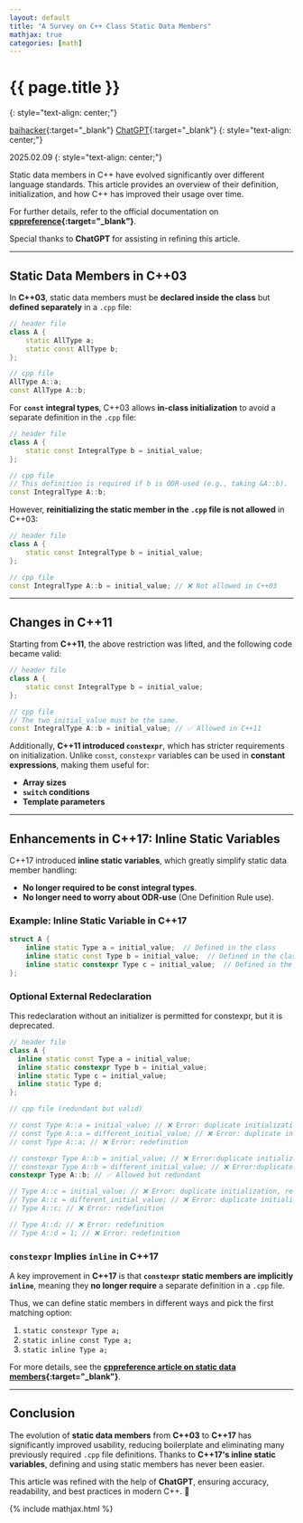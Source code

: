```yaml
---
layout: default
title: "A Survey on C++ Class Static Data Members"
mathjax: true
categories: [math]
---
```


<h1>{{ page.title }}</h1>
{: style="text-align: center;"}

[baihacker](https://github.com/baihacker){:target="_blank"}
[ChatGPT](https://chatgpt.com/){:target="_blank"}
{: style="text-align: center;"}

2025.02.09
{: style="text-align: center;"}

Static data members in C++ have evolved significantly over different language standards. This article provides an overview of their definition, initialization, and how C++ has improved their usage over time.

For further details, refer to the official documentation on **[cppreference](https://en.cppreference.com/w/cpp/language/static#Static_data_members){:target="_blank"}**.

Special thanks to **ChatGPT** for assisting in refining this article.

---

## **Static Data Members in C++03**

In **C++03**, static data members must be **declared inside the class** but **defined separately** in a `.cpp` file:

```cpp
// header file
class A {
    static AllType a;
    static const AllType b;
};

// cpp file
AllType A::a;
const AllType A::b;
```

For **`const` integral types**, C++03 allows **in-class initialization** to avoid a separate definition in the `.cpp` file:

```cpp
// header file
class A {
    static const IntegralType b = initial_value;
};

// cpp file
// This definition is required if b is ODR-used (e.g., taking &A::b).
const IntegralType A::b;
```

However, **reinitializing the static member in the `.cpp` file is not allowed** in C++03:

```cpp
// header file
class A {
    static const IntegralType b = initial_value;
};

// cpp file
const IntegralType A::b = initial_value; // ❌ Not allowed in C++03
```

---

## **Changes in C++11**

Starting from **C++11**, the above restriction was lifted, and the following code became valid:

```cpp
// header file
class A {
    static const IntegralType b = initial_value;
};

// cpp file
// The two initial_value must be the same.
const IntegralType A::b = initial_value; // ✅ Allowed in C++11
```

Additionally, **C++11 introduced `constexpr`**, which has stricter requirements on initialization. Unlike `const`, `constexpr` variables can be used in **constant expressions**, making them useful for:
- **Array sizes**
- **`switch` conditions**
- **Template parameters**

---

## **Enhancements in C++17: Inline Static Variables**

C++17 introduced **inline static variables**, which greatly simplify static data member handling:

- **No longer required to be const integral types**.
- **No longer need to worry about ODR-use** (One Definition Rule use).

### **Example: Inline Static Variable in C++17**

```cpp
struct A {
    inline static Type a = initial_value;  // Defined in the class
    inline static const Type b = initial_value;  // Defined in the class
    inline static constexpr Type c = initial_value;  // Defined in the class
};
```

### **Optional External Redeclaration**

This redeclaration without an initializer is permitted for constexpr, but it is deprecated.

```cpp
// header file
class A {
  inline static const Type a = initial_value;
  inline static constexpr Type b = initial_value;
  inline static Type c = initial_value;
  inline static Type d;
};

// cpp file (redundant but valid)

// const Type A::a = initial_value; // ❌ Error: duplicate initialization, redefinition
// const Type A::a = different_initial_value; // ❌ Error: duplicate initialization, redefinition
// const Type A::a; // ❌ Error: redefinition

// constexpr Type A::b = initial_value; // ❌ Error:duplicate initialization
// constexpr Type A::b = different_initial_value; // ❌ Error:duplicate initialization
constexpr Type A::b; // ✅ Allowed but redundant

// Type A::c = initial_value; // ❌ Error: duplicate initialization, redefinition
// Type A::c = different_initial_value; // ❌ Error: duplicate initialization, redefinition
// Type A::c; // ❌ Error: redefinition

// Type A::d; // ❌ Error: redefinition
// Type A::d = 1; // ❌ Error: redefinition

```

### **`constexpr` Implies `inline` in C++17**

A key improvement in **C++17** is that **`constexpr` static members are implicitly `inline`**, meaning they **no longer require** a separate definition in a `.cpp` file.

Thus, we can define static members in different ways and pick the first matching option:

1. `static constexpr Type a;`
2. `static inline const Type a;`
3. `static inline Type a;`

For more details, see the **[cppreference article on static data members](https://en.cppreference.com/w/cpp/language/static#Static_data_members){:target="_blank"}**.

---

## **Conclusion**

The evolution of **static data members** from **C++03** to **C++17** has significantly improved usability, reducing boilerplate and eliminating many previously required `.cpp` file definitions. Thanks to **C++17's inline static variables**, defining and using static members has never been easier.

This article was refined with the help of **ChatGPT**, ensuring accuracy, readability, and best practices in modern C++. 🚀

{% include mathjax.html %}
